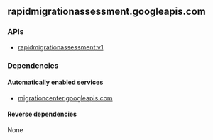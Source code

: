 ## rapidmigrationassessment.googleapis.com

### APIs

* [ rapidmigrationassessment:v1 ]( https://rapidmigrationassessment.googleapis.com/$discovery/rest?version=v1 )

### Dependencies

#### Automatically enabled services

* [migrationcenter.googleapis.com](../migrationcenter.googleapis.com/)

#### Reverse dependencies

None
